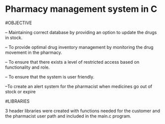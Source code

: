 # Pharmacy management system in C

#OBJECTIVE

– Maintaining correct database by providing an option to update the drugs in stock. 

– To provide optimal drug inventory management by monitoring the drug movement in the pharmacy.

– To ensure that there exists a level of restricted access based on functionality and role. 

– To ensure that the system is user friendly. 

–To create an alert system for the pharmacist when medicines go out of stock or expire

#LIBRARIES

3 header libraries were created with functions needed for the customer and the pharmacist user path and included in the main.c program.
